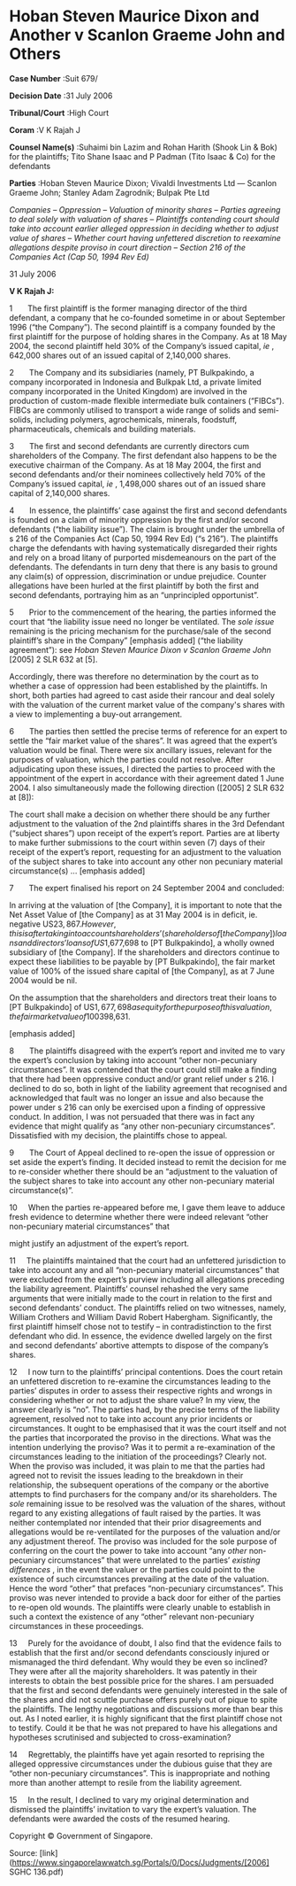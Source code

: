 # Hoban Steven Maurice Dixon and Another v Scanlon Graeme John and Others 



**Case Number** :Suit 679/ 

**Decision Date** :31 July 2006 

**Tribunal/Court** :High Court 

**Coram** :V K Rajah J 

**Counsel Name(s)** :Suhaimi bin Lazim and Rohan Harith (Shook Lin & Bok) for the plaintiffs; Tito Shane Isaac and P Padman (Tito Isaac & Co) for the defendants 

**Parties** :Hoban Steven Maurice Dixon; Vivaldi Investments Ltd — Scanlon Graeme John; Stanley Adam Zagrodnik; Bulpak Pte Ltd 

_Companies_ – _Oppression_ – _Valuation of minority shares_ – _Parties agreeing to deal solely with valuation of shares_ – _Plaintiffs contending court should take into account earlier alleged oppression in deciding whether to adjust value of shares_ – _Whether court having unfettered discretion to reexamine allegations despite proviso in court direction_ – _Section 216 of the Companies Act (Cap 50, 1994 Rev Ed)_ 

31 July 2006 

**V K Rajah J:** 

1       The first plaintiff is the former managing director of the third defendant, a company that he co-founded sometime in or about September 1996 (“the Company”). The second plaintiff is a company founded by the first plaintiff for the purpose of holding shares in the Company. As at 18 May 2004, the second plaintiff held 30% of the Company’s issued capital, _ie_ , 642,000 shares out of an issued capital of 2,140,000 shares. 

2       The Company and its subsidiaries (namely, PT Bulkpakindo, a company incorporated in Indonesia and Bulkpak Ltd, a private limited company incorporated in the United Kingdom) are involved in the production of custom-made flexible intermediate bulk containers (“FIBCs”). FIBCs are commonly utilised to transport a wide range of solids and semi-solids, including polymers, agrochemicals, minerals, foodstuff, pharmaceuticals, chemicals and building materials. 

3       The first and second defendants are currently directors cum shareholders of the Company. The first defendant also happens to be the executive chairman of the Company. As at 18 May 2004, the first and second defendants and/or their nominees collectively held 70% of the Company’s issued capital, _ie_ , 1,498,000 shares out of an issued share capital of 2,140,000 shares. 

4       In essence, the plaintiffs’ case against the first and second defendants is founded on a claim of minority oppression by the first and/or second defendants (“the liability issue”). The claim is brought under the umbrella of s 216 of the Companies Act (Cap 50, 1994 Rev Ed) (“s 216”). The plaintiffs charge the defendants with having systematically disregarded their rights and rely on a broad litany of purported misdemeanours on the part of the defendants. The defendants in turn deny that there is any basis to ground any claim(s) of oppression, discrimination or undue prejudice. Counter allegations have been hurled at the first plaintiff by both the first and second defendants, portraying him as an “unprincipled opportunist”. 

5       Prior to the commencement of the hearing, the parties informed the court that “the liability issue need no longer be ventilated. The _sole issue_ remaining is the pricing mechanism for the purchase/sale of the second plaintiff’s share in the Company” [emphasis added] (“the liability agreement”): see _Hoban Steven Maurice Dixon v Scanlon Graeme John_ <span class="citation">[2005] 2 SLR 632</span> at [5]. 


Accordingly, there was therefore no determination by the court as to whether a case of oppression had been established by the plaintiffs. In short, both parties had agreed to cast aside their rancour and deal solely with the valuation of the current market value of the company's shares with a view to implementing a buy-out arrangement. 

6       The parties then settled the precise terms of reference for an expert to settle the “fair market value of the shares”. It was agreed that the expert’s valuation would be final. There were six ancillary issues, relevant for the purposes of valuation, which the parties could not resolve. After adjudicating upon these issues, I directed the parties to proceed with the appointment of the expert in accordance with their agreement dated 1 June 2004. I also simultaneously made the following direction (<span class="citation">[2005] 2 SLR 632</span> at [8]): 

 The court shall make a decision on whether there should be any further adjustment to the valuation of the 2nd plaintiffs shares in the 3rd Defendant (“subject shares”) upon receipt of the expert’s report. Parties are at liberty to make further submissions to the court within seven (7) days of their receipt of the expert’s report, requesting for an adjustment to the valuation of the subject shares to take into account any other non pecuniary material circumstance(s) ... [emphasis added] 

7       The expert finalised his report on 24 September 2004 and concluded: 

 In arriving at the valuation of [the Company], it is important to note that the Net Asset Value of [the Company] as at 31 May 2004 is in deficit, ie. negative US$23,867. However, this is after taking into account shareholders’ (shareholders of [the Company]) loans and directors’ loans of US$1,677,698 to [PT Bulkpakindo], a wholly owned subsidiary of [the Company]. If the shareholders and directors continue to expect these liabilities to be payable by [PT Bulkpakindo], the fair market value of 100% of the issued share capital of [the Company], as at 7 June 2004 would be nil. 

 On the assumption that the shareholders and directors treat their loans to [PT Bulkpakindo] of US$1,677,698 as equity for the purpose of this valuation, the fair market value of 100% issued share capital of [the Company] would be US$398,631. 

 [emphasis added] 

8       The plaintiffs disagreed with the expert’s report and invited me to vary the expert’s conclusion by taking into account “other non-pecuniary circumstances”. It was contended that the court could still make a finding that there had been oppressive conduct and/or grant relief under s 216. I declined to do so, both in light of the liability agreement that recognised and acknowledged that fault was no longer an issue and also because the power under s 216 can only be exercised upon a finding of oppressive conduct. In addition, I was not persuaded that there was in fact any evidence that might qualify as “any other non-pecuniary circumstances”. Dissatisfied with my decision, the plaintiffs chose to appeal. 

9       The Court of Appeal declined to re-open the issue of oppression or set aside the expert’s finding. It decided instead to remit the decision for me to re-consider whether there should be an “adjustment to the valuation of the subject shares to take into account any other non-pecuniary material circumstance(s)”. 

10     When the parties re-appeared before me, I gave them leave to adduce fresh evidence to determine whether there were indeed relevant “other non-pecuniary material circumstances” that 


might justify an adjustment of the expert’s report. 

11     The plaintiffs maintained that the court had an unfettered jurisdiction to take into account any and all “non-pecuniary material circumstances” that were excluded from the expert’s purview including all allegations preceding the liability agreement. Plaintiffs’ counsel rehashed the very same arguments that were initially made to the court in relation to the first and second defendants’ conduct. The plaintiffs relied on two witnesses, namely, William Crothers and William David Robert Habergham. Significantly, the first plaintiff himself chose not to testify – in contradistinction to the first defendant who did. In essence, the evidence dwelled largely on the first and second defendants’ abortive attempts to dispose of the company’s shares. 

12     I now turn to the plaintiffs’ principal contentions. Does the court retain an unfettered discretion to re-examine the circumstances leading to the parties’ disputes in order to assess their respective rights and wrongs in considering whether or not to adjust the share value? In my view, the answer clearly is “no”. The parties had, by the precise terms of the liability agreement, resolved not to take into account any prior incidents or circumstances. It ought to be emphasised that it was the court itself and not the parties that incorporated the proviso in the directions. What was the intention underlying the proviso? Was it to permit a re-examination of the circumstances leading to the initiation of the proceedings? Clearly not. When the proviso was included, it was plain to me that the parties had agreed not to revisit the issues leading to the breakdown in their relationship, the subsequent operations of the company or the abortive attempts to find purchasers for the company and/or its shareholders. The _sole_ remaining issue to be resolved was the valuation of the shares, without regard to any existing allegations of fault raised by the parties. It was neither contemplated nor intended that their prior disagreements and allegations would be re-ventilated for the purposes of the valuation and/or any adjustment thereof. The proviso was included for the sole purpose of conferring on the court the power to take into account “any _other_ non-pecuniary circumstances” that were unrelated to the parties’ _existing differences_ , in the event the valuer or the parties could point to the existence of such circumstances prevailing at the date of the valuation. Hence the word “other” that prefaces “non-pecuniary circumstances”. This proviso was never intended to provide a back door for either of the parties to re-open old wounds. The plaintiffs were clearly unable to establish in such a context the existence of any “other” relevant non-pecuniary circumstances in these proceedings. 

13     Purely for the avoidance of doubt, I also find that the evidence fails to establish that the first and/or second defendants consciously injured or mismanaged the third defendant. Why would they be even so inclined? They were after all the majority shareholders. It was patently in their interests to obtain the best possible price for the shares. I am persuaded that the first and second defendants were genuinely interested in the sale of the shares and did not scuttle purchase offers purely out of pique to spite the plaintiffs. The lengthy negotiations and discussions more than bear this out. As I noted earlier, it is highly significant that the first plaintiff chose not to testify. Could it be that he was not prepared to have his allegations and hypotheses scrutinised and subjected to cross-examination? 

14     Regrettably, the plaintiffs have yet again resorted to reprising the alleged oppressive circumstances under the dubious guise that they are “other non-pecuniary circumstances”. This is inappropriate and nothing more than another attempt to resile from the liability agreement. 

15     In the result, I declined to vary my original determination and dismissed the plaintiffs’ invitation to vary the expert’s valuation. The defendants were awarded the costs of the resumed hearing. 

 Copyright © Government of Singapore. 


Source: [link](https://www.singaporelawwatch.sg/Portals/0/Docs/Judgments/[2006] SGHC 136.pdf)

